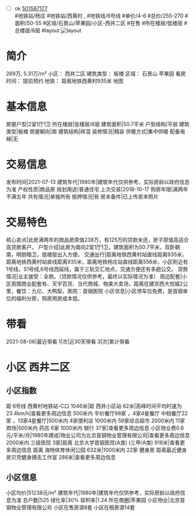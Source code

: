 - [ ] ok [501587177](https://bj.5i5j.com/ershoufang/501587177.html)  
 #地铁站/杨庄 #地铁站/西黄村 ,  #地铁线/6号线
#单价/4-6 #总价/255-270 #面积/50-55   #区域/石景山/苹果园/小区-西井二区 #在售 #所在楼层/低楼层 #总楼层/6层 #layout 
![layout](http://image2a.5i5j.com/bdir/layout/f80df29fd37d49518ddc9ab4a0b45455.jpg_P5.jpg) 
# 简介 
 269万,  5.31万/m² 
小区： 西井二区
建筑类型： 板楼
区域： 石景山 苹果园
看房时间： 提前预约
地铁： 距离地铁西黄村935米 地图
# 基本信息 
 房屋户型|2室1厅1卫
所在楼层|低楼层/6层
建筑面积|50.7平米
户型结构|平层
建筑类型|板楼
房屋朝向|南
建筑结构|砖混
装修情况|精装
供暖方式|集中供暖
配备电梯|无
# 交易信息 
 发布时间|2021-07-13
建筑年代|1980年|建筑年代仅供参考，实际房龄以政府信息为准
产权性质|商品房
规划用途|普通住宅
上次交易|2018-10-17
购房年限|满两年不满五年
共有情况|单独所有
抵押情况|有
房本备件|已上传房本照片
# 交易特色 
 核心卖点|此房满两年的商品房原值238万，有125万的贷款未还，房子原值高适合高贷款客户。
户型介绍|此房为南向2室1厅1卫，建筑面积为50.7平米，双卧朝南，明厨暗卫，低楼层出入方便。
交通出行|距离地铁西黄村站直线距离935米，距离地铁西黄村站直线距离935米，距离地铁杨庄站直线距离556米，小区附近有1号线，S1号线,6号线西延线，属于三轨交汇地点，交通方便还有多趟公交。
贷款情况|业主接受：全款。（贷款情况仅供参考，最终以实际情况为准）
周边配套|小区周围商业配套有、天宇百货、当代商城、物美大卖场，距离在建京西大悦城2公里，餐饮：九亿、大鸭梨，医院：首钢医院
小区信息|小区停车位免费，是首钢单位的福利分房，购房用房成本低。
# 带看 
 2021-08-06|最近带看	 1|次|近30天带看	 3|次|累计带看
# 小区 西井二区
## 小区指数 
 距 6号线 西黄村地铁站-C口 1046米|距 西井小区站 62米|高峰时间平均时速为23.4km/h|查看更多周边信息
500米内 平价餐厅98家 ，4家4星餐厅
中档餐厅22家 ，13家4星餐厅|500米内 4家便利店
1000米内 59家综合超市
2000米内 11家商场|500米内 药店 6家
1000米内 银行 37家|查看更多周边信息
小区物业费0.6元/平米/月|1980年建成|物业公司为北京首钢物业管理有限公司|查看更多周边信息
2000米内 三级医院 3家|距离 北京大学首钢医院(A类) (三甲/A类) 918米|查看更多周边信息
距离 海特体育休闲公园 632米|1000米内 22家 健身房
距离最近健身房贝壳健身搏击工作室 286米|查看更多周边信息
## 小区信息 
 小区均价|51238元/m²
建筑年代|1980年|建筑年代仅供参考，实际房龄以政府信息为准
总户数|525
绿化率|30%
容积率|1.24
所在商圈|苹果园
小区物业|北京首钢物业管理有限公司
小区在售房源8套
小区在租房源14套
